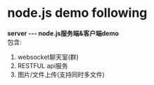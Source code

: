# node.js demo following

<b>server --- node.js服务端&客户端demo</b><br>
包含: 
1. websocket聊天室(群)
2. RESTFUL api服务
3. 图片/文件上传(支持同时多文件)


